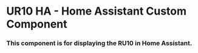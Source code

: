 # UR10 HA - Home Assistant Custom Component
### This component is for displaying the RU10 in Home Assistant.